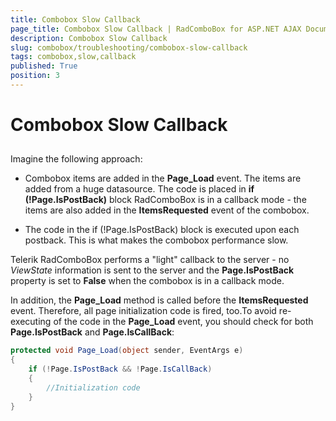 ```yaml
---
title: Combobox Slow Callback
page_title: Combobox Slow Callback | RadComboBox for ASP.NET AJAX Documentation
description: Combobox Slow Callback
slug: combobox/troubleshooting/combobox-slow-callback
tags: combobox,slow,callback
published: True
position: 3
---
```


# Combobox Slow Callback



## 

Imagine the following approach:

* Combobox items are added in the **Page_Load** event. The items are added from a huge datasource. The code is placed in **if (!Page.IsPostBack)** block RadComboBox is in a callback mode - the items are also added in the **ItemsRequested** event of the combobox.

* The code in the if (!Page.IsPostBack) block is executed upon each postback. This is what makes the combobox performance slow.

Telerik RadComboBox performs a "light" callback to the server - no *ViewState* information is sent to the server and the **Page.IsPostBack** property is set to **False** when the combobox is in a callback mode.

In addition, the **Page_Load** method is called before the **ItemsRequested** event. Therefore, all page initialization code is fired, too.To avoid re-executing of the code in the **Page_Load** event, you should check for both **Page.IsPostBack** and **Page.IsCallBack**:

````C#
protected void Page_Load(object sender, EventArgs e)
{ 
	if (!Page.IsPostBack && !Page.IsCallBack)
	{ 
		//Initialization code 
	}
}
````


